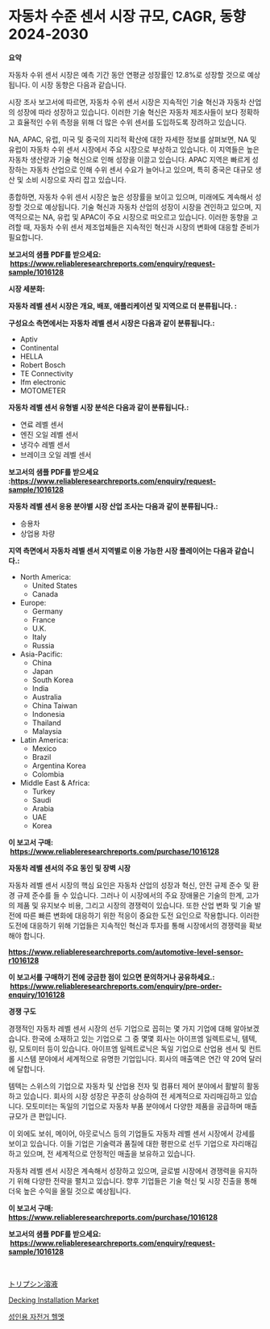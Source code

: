 <p><h1>자동차 수준 센서 시장 규모, CAGR, 동향 2024-2030</h1></p><p><strong>요약</strong></p>
<p><p>자동차 수위 센서 시장은 예측 기간 동안 연평균 성장률인 12.8%로 성장할 것으로 예상됩니다. 이 시장 동향은 다음과 같습니다.</p><p>시장 조사 보고서에 따르면, 자동차 수위 센서 시장은 지속적인 기술 혁신과 자동차 산업의 성장에 따라 성장하고 있습니다. 이러한 기술 혁신은 자동차 제조사들이 보다 정확하고 효율적인 수위 측정을 위해 더 많은 수위 센서를 도입하도록 장려하고 있습니다.</p><p>NA, APAC, 유럽, 미국 및 중국의 지리적 확산에 대한 자세한 정보를 살펴보면, NA 및 유럽이 자동차 수위 센서 시장에서 주요 시장으로 부상하고 있습니다. 이 지역들은 높은 자동차 생산량과 기술 혁신으로 인해 성장을 이끌고 있습니다. APAC 지역은 빠르게 성장하는 자동차 산업으로 인해 수위 센서 수요가 늘어나고 있으며, 특히 중국은 대규모 생산 및 소비 시장으로 자리 잡고 있습니다.</p><p>종합하면, 자동차 수위 센서 시장은 높은 성장률을 보이고 있으며, 미래에도 계속해서 성장할 것으로 예상됩니다. 기술 혁신과 자동차 산업의 성장이 시장을 견인하고 있으며, 지역적으로는 NA, 유럽 및 APAC이 주요 시장으로 떠오르고 있습니다. 이러한 동향을 고려할 때, 자동차 수위 센서 제조업체들은 지속적인 혁신과 시장의 변화에 대응할 준비가 필요합니다.</p></p>
<p><strong>보고서의 샘플 PDF를 받으세요: &nbsp;<a href="https://www.reliableresearchreports.com/enquiry/request-sample/1016128">https://www.reliableresearchreports.com/enquiry/request-sample/1016128</a></strong></p>
<p><strong>시장 세분화:</strong></p>
<p><strong> 자동차 레벨 센서 시장은 개요, 배포, 애플리케이션 및 지역으로 더 분류됩니다. :</strong></p>
<p><strong>구성요소 측면에서는 자동차 레벨 센서 시장은 다음과 같이 분류됩니다.:</strong></p>
<p><ul><li>Aptiv</li><li>Continental</li><li>HELLA</li><li>Robert Bosch</li><li>TE Connectivity</li><li>Ifm electronic</li><li>MOTOMETER</li></ul></p>
<p><strong> 자동차 레벨 센서 유형별 시장 분석은 다음과 같이 분류됩니다.:</strong></p>
<p><ul><li>연료 레벨 센서</li><li>엔진 오일 레벨 센서</li><li>냉각수 레벨 센서</li><li>브레이크 오일 레벨 센서</li></ul></p>
<p><strong>보고서의 샘플 PDF를 받으세요 :<a href="https://www.reliableresearchreports.com/enquiry/request-sample/1016128">https://www.reliableresearchreports.com/enquiry/request-sample/1016128</a></strong></p>
<p><strong> 자동차 레벨 센서 응용 분야별 시장 산업 조사는 다음과 같이 분류됩니다.:</strong></p>
<p><ul><li>승용차</li><li>상업용 차량</li></ul></p>
<p><strong>지역 측면에서 자동차 레벨 센서 지역별로 이용 가능한 시장 플레이어는 다음과 같습니다.:</strong></p>
<p><ul>
    <li>
        North America:
        <ul>
            <li>United States</li>
            <li>Canada</li>
        </ul>
    </li>
    <li>
        Europe:
        <ul>
            <li>Germany</li>
            <li>France</li>
            <li>U.K.</li>
            <li>Italy</li>
            <li>Russia</li>
        </ul>
    </li>
    <li>
        Asia-Pacific:
        <ul>
            <li>China</li>
            <li>Japan</li>
            <li>South Korea</li>
            <li>India</li>
            <li>Australia</li>
            <li>China Taiwan</li>
            <li>Indonesia</li>
            <li>Thailand</li>
            <li>Malaysia</li>
        </ul>
    </li>
    <li>
        Latin America:
        <ul>
            <li>Mexico</li>
            <li>Brazil</li>
            <li>Argentina Korea</li>
            <li>Colombia</li>
        </ul>
    </li>
    <li>
        Middle East & Africa:
        <ul>
            <li>Turkey</li>
            <li>Saudi</li>
            <li>Arabia</li>
            <li>UAE</li>
            <li>Korea</li>
        </ul>
    </li>
    </ul></p>
<p><strong>이 보고서 구매: &nbsp;<a href="https://www.reliableresearchreports.com/purchase/1016128">https://www.reliableresearchreports.com/purchase/1016128</a></strong></p>
<p><strong>자동차 레벨 센서의 주요 동인 및 장벽 시장</strong></p>
<p><p>자동차 레벨 센서 시장의 핵심 요인은 자동차 산업의 성장과 혁신, 안전 규제 준수 및 환경 규제 준수를 들 수 있습니다. 그러나 이 시장에서의 주요 장애물은 기술의 한계, 고가의 제품 및 유지보수 비용, 그리고 시장의 경쟁력이 있습니다. 또한 산업 변화 및 기술 발전에 따른 빠른 변화에 대응하기 위한 적응이 중요한 도전 요인으로 작용합니다. 이러한 도전에 대응하기 위해 기업들은 지속적인 혁신과 투자를 통해 시장에서의 경쟁력을 확보해야 합니다.</p></p>
<p><strong><a href="https://www.reliableresearchreports.com/automotive-level-sensor-r1016128">https://www.reliableresearchreports.com/automotive-level-sensor-r1016128</a></strong></p>
<p><strong>이 보고서를 구매하기 전에 궁금한 점이 있으면 문의하거나 공유하세요.: &nbsp;<a href="https://www.reliableresearchreports.com/enquiry/pre-order-enquiry/1016128">https://www.reliableresearchreports.com/enquiry/pre-order-enquiry/1016128</a></strong></p>
<p><strong>경쟁 구도</strong></p>
<p><p>경쟁적인 자동차 레벨 센서 시장의 선두 기업으로 꼽히는 몇 가지 기업에 대해 알아보겠습니다. 한국에 소재하고 있는 기업으로 그 중 몇몇 회사는 아이프엠 일렉트로닉, 템텍, 링, 모토미터 등이 있습니다. 아이프엠 일렉트로닉은 독일 기업으로 산업용 센서 및 컨트롤 시스템 분야에서 세계적으로 유명한 기업입니다. 회사의 매출액은 연간 약 20억 달러에 달합니다. </p><p>템텍는 스위스의 기업으로 자동차 및 산업용 전자 및 컴퓨터 제어 분야에서 활발히 활동하고 있습니다. 회사의 시장 성장은 꾸준히 상승하여 전 세계적으로 자리매김하고 있습니다. 모토미터는 독일의 기업으로 자동차 부품 분야에서 다양한 제품을 공급하며 매출 규모가 큰 편입니다.</p><p>이 외에도 보쉬, 메이어, 아웃로닉스 등의 기업들도 자동차 레벨 센서 시장에서 강세를 보이고 있습니다. 이들 기업은 기술력과 품질에 대한 평판으로 선두 기업으로 자리매김하고 있으며, 전 세계적으로 안정적인 매출을 보유하고 있습니다.</p><p>자동차 레벨 센서 시장은 계속해서 성장하고 있으며, 글로벌 시장에서 경쟁력을 유지하기 위해 다양한 전략을 펼치고 있습니다. 향후 기업들은 기술 혁신 및 시장 진출을 통해 더욱 높은 수익을 올릴 것으로 예상됩니다.</p></p>
<p><strong>이 보고서 구매: &nbsp; <a href="https://www.reliableresearchreports.com/purchase/1016128">https://www.reliableresearchreports.com/purchase/1016128</a></strong></p>
<p><strong>보고서의 샘플 PDF를 받으세요: &nbsp;<a href="https://www.reliableresearchreports.com/enquiry/request-sample/1016128">https://www.reliableresearchreports.com/enquiry/request-sample/1016128</a></strong><strong></strong></p>
<p>&nbsp;</p>
<p><p><a href="https://github.com/oafhukehf4709715/Market-Research-Report-List-1/blob/main/927801124423.md">トリプシン溶液</a></p><p><a href="https://github.com/WillieWoodard/Market-Research-Report-List-4/blob/main/decking-installation-market.md">Decking Installation Market</a></p><p><a href="https://github.com/plelbej847484502/Market-Research-Report-List-1/blob/main/384033122415.md">성인용 자전거 헬멧</a></p></p>